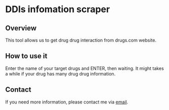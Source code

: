 # DDIs infomation scraper
## Overview
This tool allows us to get drug drug interaction from drugs.com website.
## How to use it
Enter the name of your target drugs and ENTER, then waiting. It might takes a while if your drug has many drug drug information.
## Contact
If you need more information, please contact me via [email](mailto:lamnvcnsh@gmail.com).
